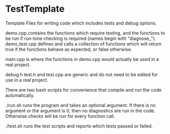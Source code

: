 TestTemplate
============

Template Files for writing code which includes tests and debug options.

demo.cpp contains the functions which require testing, and the functions to be run if run-time checking is required (names begin with "diagnose_"). demo_test.cpp defines and calls a collection of functions which will return true if the functions behave as expected, or false otherwise.

main.cpp is where the functions in demo.cpp would actually be used in a real project.

debug.h test.h and test.cpp are generic and do not need to be edited for use in a real project.

There are two bash scripts for convenience that compile and run the code automatically.

./run.sh runs the program and takes an optional argument. If there is no argument or the argument is 0, then no diagnostics are run in the code. Otherwise checks will be run for every function call.

./test.sh runs the test scripts and reports which tests passed or failed.
